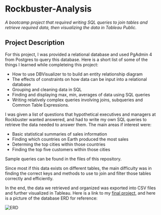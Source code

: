 # Rockbuster-Analysis
*A bootcamp project that required writing SQL queries to join tables and retrieve required data, then visualizing the data in Tableau Public.*
## Project Description
For this project, I was provided a relational database and used PgAdmin 4 from Postgres to query this database. Here is a short list of some of the things I learned while completeing this project:
- How to use DBVisualizer to to build an entity relationship diagram
- The effects of constraints on how data can be input into a relational database
- Grouping and cleaning data in SQL
- Finding and displaying max, min, averages of data using SQL queries
- Writing relatively complex queries involving joins, subqueries and Common Table Expressions.

I was given a list of questions that hypothetical executives and managers at Rockbuster wanted answered, and had to write my own SQL queries to retrieve the data needed to answer them. The main areas if interest were:
- Basic statistical summaries of sales information
- Finding which countries on Earth produced the most sales 
- Determing the top cities within those countries
- Finding the top five customers within those cities

Sample queries can be found in the files of this repository.

Since most if this data exists on different tables, the main difficulty was in finding the correct keys and methods to use to join and filter those tables correctly and efficiently. 

In the end, the data we retrieved and organized was exported into CSV files and further visualized in Tableau. Here is a link to my [final project](https://public.tableau.com/app/profile/bryan7956/viz/RockbusterAnalysis_16577248885990/Story1?publish=yes), and here is a picture of the database ERD for reference:


![ERD](https://user-images.githubusercontent.com/72717410/178783481-84c635ae-bf77-4124-a536-326c3c2b5b68.jpg)



